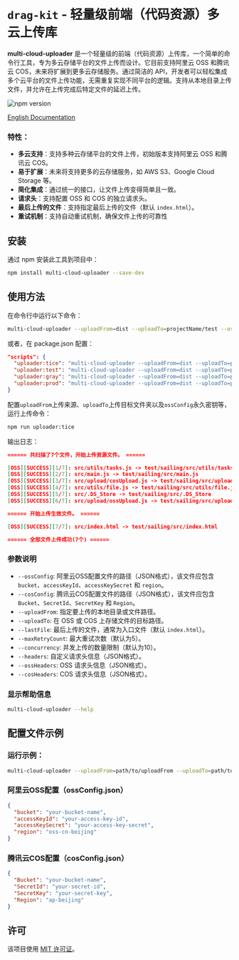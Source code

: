 # `drag-kit` - 轻量级前端（代码资源）多云上传库

**multi-cloud-uploader** 是一个轻量级的前端（代码资源）上传库，一个简单的命令行工具，专为多云存储平台的文件上传而设计。它目前支持阿里云 OSS 和腾讯云 COS，未来将扩展到更多云存储服务。通过简洁的 API，开发者可以轻松集成多个云平台的文件上传功能，无需重复实现不同平台的逻辑。支持从本地目录上传文件，并允许在上传完成后特定文件的延迟上传。

![npm version](https://img.shields.io/npm/v/multi-cloud-uploader)

[English Documentation](https://github.com/SailingCoder/multi-cloud-uploader/blob/main/doc/README_EN.md)

### 特性：
- **多云支持**：支持多种云存储平台的文件上传，初始版本支持阿里云 OSS 和腾讯云 COS。
- **易于扩展**：未来将支持更多的云存储服务，如 AWS S3、Google Cloud Storage 等。
- **简化集成**：通过统一的接口，让文件上传变得简单且一致。
- **请求头**：支持配置 OSS 和 COS 的独立请求头。
- **最后上传的文件**：支持指定最后上传的文件（默认 `index.html`）。
- **重试机制**：支持自动重试机制，确保文件上传的可靠性

## 安装

通过 npm 安装此工具到项目中：

```bash
npm install multi-cloud-uploader --save-dev 
```

## 使用方法

在命令行中运行以下命令：

```bash
multi-cloud-uploader --uploadFrom=dist --uploadTo=projectName/test --ossConfig=./oss.test.conf.json 
```

或者，在 package.json 配置：

```json
"scripts": {
  "uploader:tice": "multi-cloud-uploader --uploadFrom=dist --uploadTo=projectName/tice  --ossConfig=./oss.tice.conf.json",
  "uploader:test": "multi-cloud-uploader --uploadFrom=dist --uploadTo=projectName/test  --ossConfig=./oss.test.conf.json",
  "uploader:gray": "multi-cloud-uploader --uploadFrom=dist --uploadTo=projectName/gray  --ossConfig=./oss.gray.conf.json",
  "uploader:prod": "multi-cloud-uploader --uploadFrom=dist --uploadTo=projectName/prod  --ossConfig=./oss.prod.conf.json"
}
```

配置`uploadFrom`上传来源、`uploadTo`上传目标文件夹以及`ossConfig`永久密钥等，运行上传命令：

```bash
npm run uploader:tice
```

输出日志：

```json
====== 共扫描了7个文件，开始上传资源文件。 ======

[OSS][SUCCESS][1/7]: src/utils/tasks.js -> test/sailing/src/utils/tasks.js
[OSS][SUCCESS][2/7]: src/main.js -> test/sailing/src/main.js
[OSS][SUCCESS][3/7]: src/upload/cosUpload.js -> test/sailing/src/upload/cosUpload.js
[OSS][SUCCESS][4/7]: src/utils/file.js -> test/sailing/src/utils/file.js
[OSS][SUCCESS][5/7]: src/.DS_Store -> test/sailing/src/.DS_Store
[OSS][SUCCESS][6/7]: src/upload/ossUpload.js -> test/sailing/src/upload/ossUpload.js

====== 开始上传生效文件。 ====== 

[OSS][SUCCESS][7/7]: src/index.html -> test/sailing/src/index.html

====== 全部文件上传成功(7个) ======
```

### 参数说明

- `--ossConfig`: 阿里云OSS配置文件的路径（JSON格式），该文件应包含 `bucket`、`accessKeyId`、`accessKeySecret` 和 `region`。
- `--cosConfig`: 腾讯云COS配置文件的路径（JSON格式），该文件应包含 `Bucket`、`SecretId`、`SecretKey` 和 `Region`。
- `--uploadFrom`: 指定要上传的本地目录或文件路径。
- `--uploadTo`: 在 OSS 或 COS 上存储文件的目标路径。
- `--lastFile`: 最后上传的文件，通常为入口文件（默认 `index.html`）。
- `--maxRetryCount`: 最大重试次数（默认为5）。
- `--concurrency`: 并发上传的数量限制（默认为10）。
- `--headers`: 自定义请求头信息（JSON格式）。
- `--ossHeaders`: OSS 请求头信息（JSON格式）。
- `--cosHeaders`: COS 请求头信息（JSON格式）。

### 显示帮助信息

```bash
multi-cloud-uploader --help
```

## 配置文件示例

### 运行示例：

```bash
multi-cloud-uploader --uploadFrom=path/to/uploadFrom --uploadTo=path/to/uploadTo --headers='{"x-my-header":"my-value"}' --ossConfig=config/ossConfig.json  --cosConfig=config/cosConfig.json
```

### 阿里云OSS配置（ossConfig.json）

```json
{
  "bucket": "your-bucket-name",
  "accessKeyId": "your-access-key-id",
  "accessKeySecret": "your-access-key-secret",
  "region": "oss-cn-beijing"
}
```

### 腾讯云COS配置（cosConfig.json）

```json
{
  "Bucket": "your-bucket-name",
  "SecretId": "your-secret-id",
  "SecretKey": "your-secret-key",
  "Region": "ap-beijing"
}
```

## 许可

该项目使用 [MIT 许可证](LICENSE)。